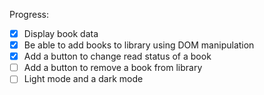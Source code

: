 
Progress:
- [x] Display book data
- [x] Be able to add books to library using DOM manipulation
- [x] Add a button to change read status of a book
- [ ] Add a button to remove a book from library
- [ ] Light mode and a dark mode
